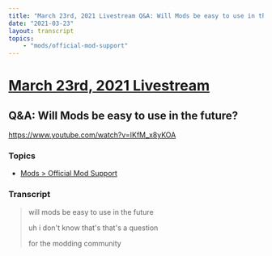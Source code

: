 ```yaml
---
title: "March 23rd, 2021 Livestream Q&A: Will Mods be easy to use in the future?"
date: "2021-03-23"
layout: transcript
topics:
    - "mods/official-mod-support"
---
```

# [March 23rd, 2021 Livestream](../2021-03-23.md)
## Q&A: Will Mods be easy to use in the future?
https://www.youtube.com/watch?v=IKfM_x8yKOA

### Topics
* [Mods > Official Mod Support](../topics/mods/official-mod-support.md)

### Transcript

> will mods be easy to use in the future
>
> uh i don't know that's that's a question
>
> for the modding community
